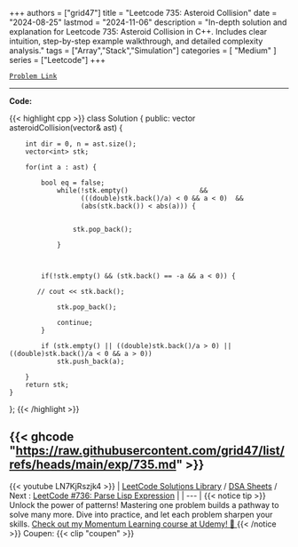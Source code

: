 
+++
authors = ["grid47"]
title = "Leetcode 735: Asteroid Collision"
date = "2024-08-25"
lastmod = "2024-11-06"
description = "In-depth solution and explanation for Leetcode 735: Asteroid Collision in C++. Includes clear intuition, step-by-step example walkthrough, and detailed complexity analysis."
tags = ["Array","Stack","Simulation"]
categories = [
    "Medium"
]
series = ["Leetcode"]
+++



[`Problem Link`](https://leetcode.com/problems/asteroid-collision/description/)

---
**Code:**

{{< highlight cpp >}}
class Solution {
public:
    vector<int> asteroidCollision(vector<int>& ast) {

        int dir = 0, n = ast.size();
        vector<int> stk;

        for(int a : ast) {

            bool eq = false;
                while(!stk.empty()                  && 
                      (((double)stk.back()/a) < 0 && a < 0)  && 
                      (abs(stk.back()) < abs(a))) {
                    
           
                    stk.pop_back();
                    
                }
            
 
            
            if(!stk.empty() && (stk.back() == -a && a < 0)) { 

           // cout << stk.back();                
                
                stk.pop_back();                
                
                continue; 
            }

            if (stk.empty() || ((double)stk.back()/a > 0) || ((double)stk.back()/a < 0 && a > 0))
                stk.push_back(a);
            
        }
        return stk;
    }
};
{{< /highlight >}}

{{< ghcode "https://raw.githubusercontent.com/grid47/list/refs/heads/main/exp/735.md" >}}
---
{{< youtube LN7KjRszjk4 >}}
| [LeetCode Solutions Library](https://grid47.xyz/leetcode/) / [DSA Sheets](https://grid47.xyz/sheets/) / Next : [LeetCode #736: Parse Lisp Expression](https://grid47.xyz/posts/leetcode-736-parse-lisp-expression-solution/) |
| --- |
{{< notice tip >}}
Unlock the power of patterns! Mastering one problem builds a pathway to solve many more. Dive into practice, and let each problem sharpen your skills. [Check out my Momentum Learning course at Udemy! 🚀 ](https://www.udemy.com/course/algorithms-and-data-structures-in-cpp/)
{{< /notice >}}
Coupen: {{< clip "coupen" >}}
